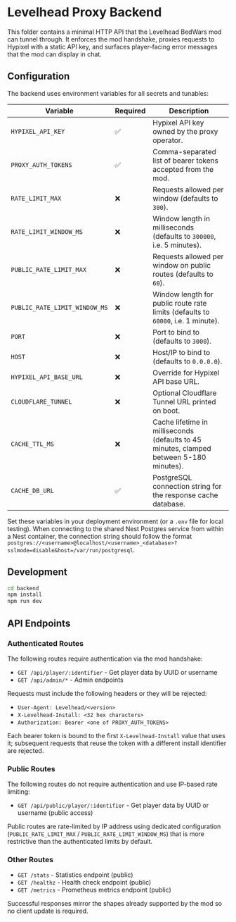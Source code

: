 # Levelhead Proxy Backend

This folder contains a minimal HTTP API that the Levelhead BedWars mod can tunnel through. It enforces the mod handshake, proxies requests to Hypixel with a static API key, and surfaces player-facing error messages that the mod can display in chat.

## Configuration

The backend uses environment variables for all secrets and tunables:

| Variable | Required | Description |
| --- | --- | --- |
| `HYPIXEL_API_KEY` | ✅ | Hypixel API key owned by the proxy operator. |
| `PROXY_AUTH_TOKENS` | ✅ | Comma-separated list of bearer tokens accepted from the mod. |
| `RATE_LIMIT_MAX` | ❌ | Requests allowed per window (defaults to `300`). |
| `RATE_LIMIT_WINDOW_MS` | ❌ | Window length in milliseconds (defaults to `300000`, i.e. 5 minutes). |
| `PUBLIC_RATE_LIMIT_MAX` | ❌ | Requests allowed per window on public routes (defaults to `60`). |
| `PUBLIC_RATE_LIMIT_WINDOW_MS` | ❌ | Window length for public route rate limits (defaults to `60000`, i.e. 1 minute). |
| `PORT` | ❌ | Port to bind to (defaults to `3000`). |
| `HOST` | ❌ | Host/IP to bind to (defaults to `0.0.0.0`). |
| `HYPIXEL_API_BASE_URL` | ❌ | Override for Hypixel API base URL. |
| `CLOUDFLARE_TUNNEL` | ❌ | Optional Cloudflare Tunnel URL printed on boot. |
| `CACHE_TTL_MS` | ❌ | Cache lifetime in milliseconds (defaults to 45 minutes, clamped between 5-180 minutes). |
| `CACHE_DB_URL` | ✅ | PostgreSQL connection string for the response cache database. |

Set these variables in your deployment environment (or a `.env` file for local testing). When connecting to the shared Nest
Postgres service from within a Nest container, the connection string should follow the format
`postgres://<username>@localhost/<username>_<database>?sslmode=disable&host=/var/run/postgresql`.

## Development

```bash
cd backend
npm install
npm run dev
```

## API Endpoints

### Authenticated Routes

The following routes require authentication via the mod handshake:

- `GET /api/player/:identifier` - Get player data by UUID or username
- `GET /api/admin/*` - Admin endpoints

Requests must include the following headers or they will be rejected:

- `User-Agent: Levelhead/<version>`
- `X-Levelhead-Install: <32 hex characters>`
- `Authorization: Bearer <one of PROXY_AUTH_TOKENS>`

Each bearer token is bound to the first `X-Levelhead-Install` value that uses it; subsequent requests that reuse the token with a different install identifier are rejected.

### Public Routes

The following routes do not require authentication and use IP-based rate limiting:

- `GET /api/public/player/:identifier` - Get player data by UUID or username (public access)

Public routes are rate-limited by IP address using dedicated configuration (`PUBLIC_RATE_LIMIT_MAX` / `PUBLIC_RATE_LIMIT_WINDOW_MS`) that is more restrictive than the authenticated limits by default.

### Other Routes

- `GET /stats` - Statistics endpoint (public)
- `GET /healthz` - Health check endpoint (public)
- `GET /metrics` - Prometheus metrics endpoint (public)

Successful responses mirror the shapes already supported by the mod so no client update is required.
